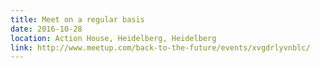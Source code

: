 ```yaml
---
title: Meet on a regular basis
date: 2016-10-28
location: Action House, Heidelberg, Heidelberg
link: http://www.meetup.com/back-to-the-future/events/xvgdrlyvnblc/
---
```

